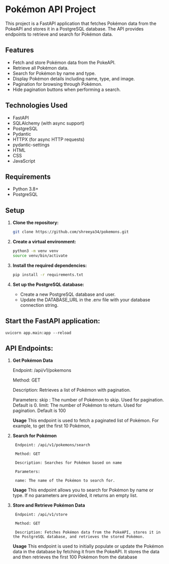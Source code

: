 # Pokémon API Project

This project is a FastAPI application that fetches Pokémon data from the PokeAPI and stores it in a PostgreSQL database. The API provides endpoints to retrieve and search for Pokémon data.

## Features

- Fetch and store Pokémon data from the PokeAPI.
- Retrieve all Pokémon data.
- Search for Pokémon by name and type.
- Display Pokémon details including name, type, and image.
- Pagination for browsing through Pokémon.
- Hide pagination buttons when performing a search.

## Technologies Used

- FastAPI
- SQLAlchemy (with async support)
- PostgreSQL
- Pydantic
- HTTPX (for async HTTP requests)
- pydantic-settings
- HTML
- CSS
- JavaScript

## Requirements

- Python 3.8+
- PostgreSQL

## Setup

1. **Clone the repository:**

   ```sh
   git clone https://github.com/shreeya34/pokemons.git

   ```

2. **Create a virtual environment:**
    
    ```sh
    python3 -m venv venv
    source venv/bin/activate

    ```

3. **Install the required dependencies:**

    ```sh
    pip install -r requirements.txt

    ```
4. **Set up the PostgreSQL database:**

    - Create a new PostgreSQL database and user.
    - Update the DATABASE_URL in the .env file with your database connection string.

## Start the FastAPI application:

    uvicorn app.main:app --reload

## API Endpoints:

1. **Get Pokémon Data**

    Endpoint: /api/v1/pokemons

    Method: GET

    Description: Retrieves a list of Pokémon with pagination.

    Parameters:
                skip : The number of Pokémon to skip. Used for pagination. Default is 0.
                limit: The number of Pokémon to return. Used for pagination. Default is 100
                
    **Usage** 
        This endpoint is used to fetch a paginated list of Pokémon. For example, to get the first 10 Pokémon,

2. **Search for Pokémon**

        Endpoint: /api/v1/pokemons/search

        Method: GET

        Description: Searches for Pokémon based on name 

        Parameters:

        name: The name of the Pokémon to search for.

    **Usage**
            This endpoint allows you to search for Pokémon by name or type. If no parameters are provided, it returns an empty list.

3. **Store and Retrieve Pokémon Data**

        Endpoint: /api/v1/store

        Method: GET

        Description: Fetches Pokémon data from the PokeAPI, stores it in the PostgreSQL database, and retrieves the stored Pokémon.

    **Usage**
            This endpoint is used to initially populate or update the Pokémon data in the database by fetching it from the PokeAPI. It stores the data and then retrieves the first 100 Pokémon from the database